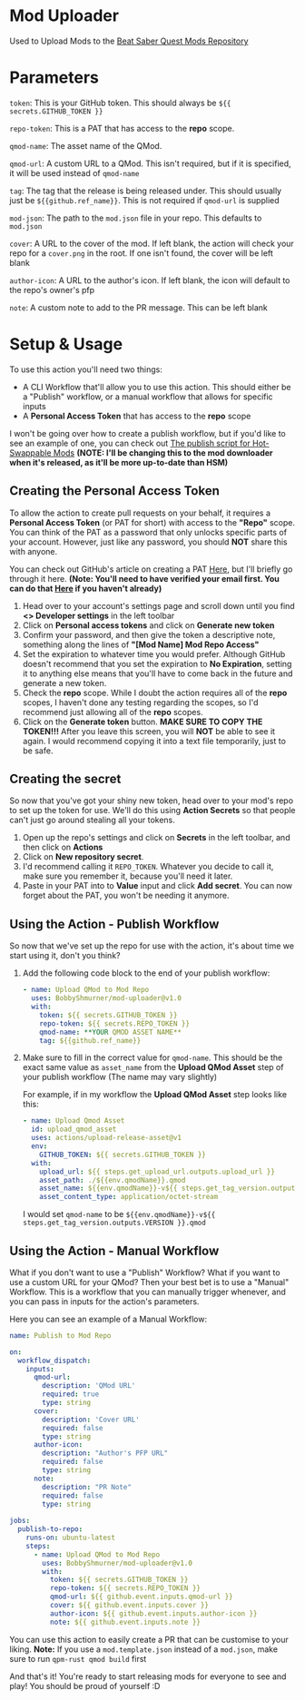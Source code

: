 # Mod Uploader
Used to Upload Mods to the [Beat Saber Quest Mods Repository](
https://github.com/QuestModding/QuestBeatSaberModsRepo)
# Parameters

`token`:
This is your GitHub token. This should always be `${{ secrets.GITHUB_TOKEN }}`

`repo-token`: This is a PAT that has access to the **repo** scope.

`qmod-name`: The asset name of the QMod. 

`qmod-url`: A custom URL to a QMod. This isn't required, but if it is specified, it will be used instead of `qmod-name`

`tag`: The tag that the release is being released under. This should usually just be `${{github.ref_name}}`. This is not required if `qmod-url` is supplied

`mod-json`: The path to the `mod.json` file in your repo. This defaults to `mod.json`

`cover`: A URL to the cover of the mod. If left blank, the action will check your repo for a `cover.png` in the root. If one isn't found, the cover will be left blank

`author-icon`: A URL to the author's icon. If left blank, the icon will default to the repo's owner's pfp

`note`: A custom note to add to the PR message. This can be left blank

# Setup & Usage

To use this action you'll need two things:
 - A CLI Workflow that'll allow you to use this action. This should either be a "Publish" workflow, or a manual workflow that allows for specific inputs
 - A **Personal Access Token** that has access to the **repo** scope

I won't be going over how to create a publish workflow, but if you'd like to see an example of one, you can check out [The publish script for Hot-Swappable Mods](https://github.com/BobbyShmurner/HotSwappableMods/blob/master/.github/workflows/publish.yml) **(NOTE: I'll be changing this to the mod downloader when it's released, as it'll be more up-to-date than HSM)**

## Creating the Personal Access Token

To allow the action to create pull requests on your behalf, it requires a **Personal Access Token** (or PAT for short) with access to the **"Repo"** scope. You can think of the PAT as a password that only unlocks specific parts of your account. However, just like any password, you should **NOT** share this with anyone.

You can check out GitHub's article on creating a PAT [Here](https://docs.github.com/en/authentication/keeping-your-account-and-data-secure/creating-a-personal-access-token#creating-a-token), but I'll briefly go through it here. **(Note: You'll need to have verified your email first. You can do that [Here](https://docs.github.com/en/github/getting-started-with-github/verifying-your-email-address) if you haven't already)**

1. Head over to your account's settings page and scroll down until you find **\<> Developer settings** in the left toolbar
2. Click on **Personal access tokens** and click on **Generate new token**
3. Confirm your password, and then give the token a descriptive note, something along the lines of **"[Mod Name] Mod Repo Access"**
4. Set the expiration to whatever time you would prefer. Although GitHub doesn't recommend that you set the expiration to **No Expiration**, setting it to anything else means that you'll have to come back in the future and generate a new token.
5. Check the **repo** scope. While I doubt the action requires all of the **repo** scopes, I haven't done any testing regarding the scopes, so I'd recommend just allowing all of the **repo** scopes.
6. Click on the **Generate token** button. **MAKE SURE TO COPY THE TOKEN!!!** After you leave this screen, you will **NOT** be able to see it again. I would recommend copying it into a text file temporarily, just to be safe.

## Creating the secret

So now that you've got your shiny new token, head over to your mod's repo to set up the token for use. We'll do this using **Action Secrets** so that people can't just go around stealing all your tokens.

1. Open up the repo's settings and click on **Secrets** in the left toolbar, and then click on **Actions**
2. Click on **New repository secret**.
3. I'd recommend calling it `REPO_TOKEN`. Whatever you decide to call it, make sure you remember it, because you'll need it later.
4. Paste in your PAT into to **Value** input and click **Add secret**. You can now forget about the PAT, you won't be needing it anymore.

## Using the Action - Publish Workflow

So now that we've set up the repo for use with the action, it's about time we start using it, don't you think?

1. Add the following code block to the end of your publish workflow:
    ```yml
    - name: Upload QMod to Mod Repo
      uses: BobbyShmurner/mod-uploader@v1.0
      with:
        token: ${{ secrets.GITHUB_TOKEN }}
        repo-token: ${{ secrets.REPO_TOKEN }}
        qmod-name: **YOUR QMOD ASSET NAME**
        tag: ${{github.ref_name}}
    ```
2. Make sure to fill in the correct value for `qmod-name`. This should be the exact same value as `asset_name` from the **Upload QMod Asset** step of your publish workflow (The name may vary slightly)

    For example, if in my workflow the **Upload QMod Asset** step looks like this:
    ```yml
    - name: Upload Qmod Asset
      id: upload_qmod_asset
      uses: actions/upload-release-asset@v1
      env:
        GITHUB_TOKEN: ${{ secrets.GITHUB_TOKEN }}
      with:
        upload_url: ${{ steps.get_upload_url.outputs.upload_url }}
        asset_path: ./${{env.qmodName}}.qmod
        asset_name: ${{env.qmodName}}-v${{ steps.get_tag_version.outputs.VERSION }}.qmod
        asset_content_type: application/octet-stream
    ```

    I would set `qmod-name` to be `${{env.qmodName}}-v${{ steps.get_tag_version.outputs.VERSION }}.qmod`
    
## Using the Action - Manual Workflow

What if you don't want to use a "Publish" Workflow? What if you want to use a custom URL for your QMod? Then your best bet is to use a "Manual" Workflow. This is a workflow that you can manually trigger whenever, and you can pass in inputs for the action's parameters.

Here you can see an example of a Manual Workflow:
```yml
name: Publish to Mod Repo

on: 
  workflow_dispatch:
    inputs:
      qmod-url:
        description: 'QMod URL'     
        required: true
        type: string
      cover:
        description: 'Cover URL'
        required: false 
        type: string
      author-icon:
        description: "Author's PFP URL"
        required: false 
        type: string
      note:
        description: "PR Note"
        required: false 
        type: string
        
jobs:
  publish-to-repo:
    runs-on: ubuntu-latest
    steps:
      - name: Upload QMod to Mod Repo
        uses: BobbyShmurner/mod-uploader@v1.0
        with:
          token: ${{ secrets.GITHUB_TOKEN }}
          repo-token: ${{ secrets.REPO_TOKEN }}
          qmod-url: ${{ github.event.inputs.qmod-url }}
          cover: ${{ github.event.inputs.cover }}
          author-icon: ${{ github.event.inputs.author-icon }}
          note: ${{ github.event.inputs.note }}
```

You can use this action to easily create a PR that can be customise to your liking.
**Note:** If you use a `mod.template.json` instead of a `mod.json`, make sure to run `qpm-rust qmod build` first

And that's it! You're ready to start releasing mods for everyone to see and play! You should be proud of yourself :D
